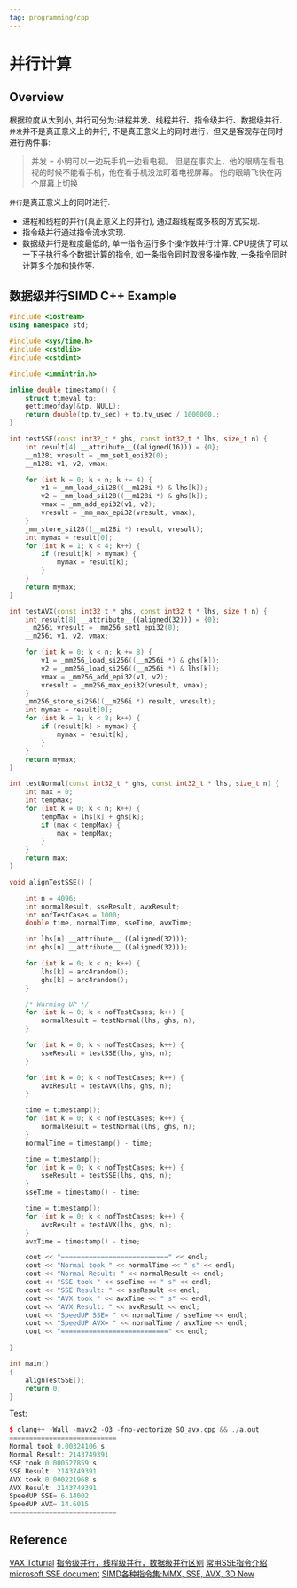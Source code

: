 ```yaml
---
tag: programming/cpp
---
```

# 并行计算
## Overview
根据粒度从大到小, 并行可分为:进程并发、线程并行、指令级并行、数据级并行. 
`并发`并不是真正意义上的并行, 不是真正意义上的同时进行，但又是客观存在同时进行两件事:
>并发 = 小明可以一边玩手机一边看电视。
但是在事实上，他的眼睛在看电视的时候不能看手机，他在看手机没法盯着电视屏幕。
他的眼睛飞快在两个屏幕上切换

`并行`是真正意义上的同时进行.
* 进程和线程的并行(真正意义上的并行), 通过超线程或多核的方式实现.
* 指令级并行通过指令流水实现.
* 数据级并行是粒度最低的, 单一指令运行多个操作数并行计算. CPU提供了可以一下子执行多个数据计算的指令, 如一条指令同时取很多操作数, 一条指令同时计算多个加和操作等.

## 数据级并行SIMD C++ Example
```c++
#include <iostream>
using namespace std;

#include <sys/time.h>
#include <cstdlib>
#include <cstdint>

#include <immintrin.h>

inline double timestamp() {
    struct timeval tp;
    gettimeofday(&tp, NULL);
    return double(tp.tv_sec) + tp.tv_usec / 1000000.;
}

int testSSE(const int32_t * ghs, const int32_t * lhs, size_t n) {
    int result[4] __attribute__((aligned(16))) = {0};
    __m128i vresult = _mm_set1_epi32(0);
    __m128i v1, v2, vmax;

    for (int k = 0; k < n; k += 4) {
        v1 = _mm_load_si128((__m128i *) & lhs[k]);
        v2 = _mm_load_si128((__m128i *) & ghs[k]);
        vmax = _mm_add_epi32(v1, v2);
        vresult = _mm_max_epi32(vresult, vmax);
    }
    _mm_store_si128((__m128i *) result, vresult);
    int mymax = result[0];
    for (int k = 1; k < 4; k++) {
        if (result[k] > mymax) {
            mymax = result[k];
        }
    }
    return mymax;
}

int testAVX(const int32_t * ghs, const int32_t * lhs, size_t n) {
    int result[8] __attribute__((aligned(32))) = {0};
    __m256i vresult = _mm256_set1_epi32(0);
    __m256i v1, v2, vmax;

    for (int k = 0; k < n; k += 8) {
        v1 = _mm256_load_si256((__m256i *) & ghs[k]);
        v2 = _mm256_load_si256((__m256i *) & lhs[k]);
        vmax = _mm256_add_epi32(v1, v2);
        vresult = _mm256_max_epi32(vresult, vmax);
    }
    _mm256_store_si256((__m256i *) result, vresult);
    int mymax = result[0];
    for (int k = 1; k < 8; k++) {
        if (result[k] > mymax) {
            mymax = result[k];
        }
    }
    return mymax;
}

int testNormal(const int32_t * ghs, const int32_t * lhs, size_t n) {
    int max = 0;
    int tempMax;
    for (int k = 0; k < n; k++) {
        tempMax = lhs[k] + ghs[k];
        if (max < tempMax) {
            max = tempMax;
        }
    }
    return max;
}

void alignTestSSE() {

    int n = 4096;
    int normalResult, sseResult, avxResult;
    int nofTestCases = 1000;
    double time, normalTime, sseTime, avxTime;

    int lhs[n] __attribute__ ((aligned(32)));
    int ghs[n] __attribute__ ((aligned(32)));

    for (int k = 0; k < n; k++) {
        lhs[k] = arc4random();
        ghs[k] = arc4random();
    }

    /* Warming UP */
    for (int k = 0; k < nofTestCases; k++) {
        normalResult = testNormal(lhs, ghs, n);
    }

    for (int k = 0; k < nofTestCases; k++) {
        sseResult = testSSE(lhs, ghs, n);
    }

    for (int k = 0; k < nofTestCases; k++) {
        avxResult = testAVX(lhs, ghs, n);
    }

    time = timestamp();
    for (int k = 0; k < nofTestCases; k++) {
        normalResult = testNormal(lhs, ghs, n);
    }
    normalTime = timestamp() - time;

    time = timestamp();
    for (int k = 0; k < nofTestCases; k++) {
        sseResult = testSSE(lhs, ghs, n);
    }
    sseTime = timestamp() - time;

    time = timestamp();
    for (int k = 0; k < nofTestCases; k++) {
        avxResult = testAVX(lhs, ghs, n);
    }
    avxTime = timestamp() - time;

    cout << "===========================" << endl;
    cout << "Normal took " << normalTime << " s" << endl;
    cout << "Normal Result: " << normalResult << endl;
    cout << "SSE took " << sseTime << " s" << endl;
    cout << "SSE Result: " << sseResult << endl;
    cout << "AVX took " << avxTime << " s" << endl;
    cout << "AVX Result: " << avxResult << endl;
    cout << "SpeedUP SSE= " << normalTime / sseTime << endl;
    cout << "SpeedUP AVX= " << normalTime / avxTime << endl;
    cout << "===========================" << endl;

}

int main()
{
    alignTestSSE();
    return 0;
}
```

Test:
```c++
$ clang++ -Wall -mavx2 -O3 -fno-vectorize SO_avx.cpp && ./a.out
===========================
Normal took 0.00324106 s
Normal Result: 2143749391
SSE took 0.000527859 s
SSE Result: 2143749391
AVX took 0.000221968 s
AVX Result: 2143749391
SpeedUP SSE= 6.14002
SpeedUP AVX= 14.6015
===========================
```

## Reference
[VAX Toturial](https://www.codeproject.com/Articles/874396/%2FArticles%2F874396%2FCrunching-Numbers-with-AVX-and-AVX)
[指令级并行，线程级并行，数据级并行区别](https://www.zhihu.com/question/21823699)
[常用SSE指令介绍](https://blog.csdn.net/gengshenghong/article/details/7010615)
[microsoft SSE document](https://docs.microsoft.com/en-us/previous-versions/visualstudio/visual-studio-2010/zzd50xxt(v%3dvs.100))
[SIMD各种指令集:MMX, SSE, AVX, 3D Now](https://blog.csdn.net/conowen/article/details/7255920)